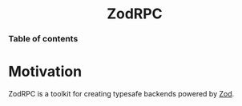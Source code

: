 <div align="center">
  <h1 align="center">ZodRPC</h1>
</div>

<!-- Place this tag where you want the button to render. -->

<!-- Created by [@vriad](https://twitter.com/vriad), maintained by  -->

### Table of contents

# Motivation

ZodRPC is a toolkit for creating typesafe backends powered by [Zod](https://github.com/vriad/zod).

<!-- If you think static typing isn't worth the trouble, or you're unfamiliar with type safely in general, I encourage you to read on. I think you'll be surprised how convenient and delightful it can be to develop an application with strong, static typing from end to end.

If you're a TypeScript fan, strap in because you're going to love this. -->
<!--
The fundamental complexity of backend development is transferring and transforming data as it passes between your database, your ORM, your API endpoints, your caching layer, and the client. It's your job to write code to ensure that the data is in the proper shape at each step along the way.

Usually, you end up with a codebase that's a rat's nest of duct tape and type validators. These type validators may be explicitly defined (using tools like Joi, Yup, or Zod), implicitly defined (the return type of SQL query), or composed entirely of hopes and prayers (if you don't use TypeScript!).

That's where zod-rpc comes in. zod-rpc makes it easy to define and enforce the shape of your data as it passes through the layers of your application.

But we'll get to that. Let's start with some basics.

# Installation

```ts
yarn add zodrpc
```

```ts
npm install --save zodrpc
```

# Basic usage

## Primitives

```ts
const stringSchema = zodrpc.string();
const numberSchema = zodrpc.number();
const booleanSchema = zodrpc.boolean();
const bigintSchema = zodrpc.bigint();
const dateSchema = zodrpc.date();
```

The core of zod-rpc is a validation library, similar to Yup, Joi, or io-ts. If you've never heard of any of these, don't worry, no prior experience is required.

Let's create a simple schema that validates strings.

```ts
import zodrpc from 'zodrpc';

const stringSchema = zodrpc.string();
```

Every zod-rpc schema has certain methods.

### Parsing

We can use the `.parse` method to check a value against the schema type.

```ts
stringSchema.parse('asdf'); // => return "asdf"
stringSchema.parse(12); // => TypeError
```

### Type inference

You can infer the TypeScript type of any schema like so:

```ts
const A = z.string();
type A = z.infer<typeof A>; // string
```

### Optional

We can make schemas `optional` like so:

```ts
const stringOrUndefined = stringSchema.optional(); // returns a
stringOrUndefined.parse(undefined); // => passes, returns undefined

type t = z.infer<typeof stringOrUndefined>;
// string | undefined
```

### Nullable

Similarly, we can make a schema nullable like so:

```ts
const stringOrNull = stringSchema.nullable();
stringOrUndefined.parse(null); // => passes, returns null

type t = z.infer<typeof stringOrUndefined>;
// string | null
```

### Immutability

zod-rpc schemas are immutable! All methods return a new schema instance.

`.parse`, `.optional`, and `.nullable` are available on _any_ zod-rpc schema.


### Enums

```ts
const breed = zodrpc.string().oneOf('lab', 'schnauzer', 'beagle');
// zod-rpcType<"lab" | "schnauzer" | "beagle">
```

### Arrays

### Objects

- merge
- augment
- pick
- omit
- partial
-

# Example

#### 1. Define your data models in zod-rpc

```ts
import zodrpc from 'zodrpc';

const User = zodrpc.model({
  name: 'User',
  fields: {
    id: zodrpc.id(),
    firstName: zodrpc.field(zodrpc.string(), {
      label: 'First name',
    }),
  },
});
```

#### 2. Spec your API

```ts
const app = zodrpc.rest({
  contextType: zodrpc.object({
    token: zodrpc.string(),
  }),
  context(req, res) {
    // if the return type doesn't match contextType
    // a 400 error is sent
    return { token: zodrpc.string().parse(req.headers['Authorization']) };
  },
});

// familiar Express-like API
app
  .patch((ctx) => {
    return {
      path: zodrpc.path().push('user').param('id',zodrpc.string()),
      body: schema.models.User.partial(), // validator for request body
      returns: schema.models.User.fields() // strip all relations
      authorize: (ctx) => {
        const token = ctx.token;
        // run authorization check
        return true;
      },
    };
  })
  .implement(({ query, body, req, res, next, ctx }) => {
    req.body; // any
    req.query; // any
    query; // { id: string }
    body; // => { firstName: string }

    const updatedUser = ctx.orm.updateUser(body) // update user here
    return updatedUser;
  });

app.serve(3000);
```

This is an example for implementing a REST API but zod-rpc has built-in modules to define REST, RPC, and GraphQL APIs in a totally typesafe way.

#### 3. Generate a TypeScript client SDK from your API

```ts
// ./server/app.ts
app.export.toSDK({
  path: `${__dirname}/../client/sdk.ts`,
});

// ./client/index.ts
import SDK from './sdk';

const setFirstName = async (firstName: string) => {
  const updatedUser = await SDK.user.id('ID_HERE').patch({ firstName });
  updatedUser; // { id: string, firstName: string };
};
```

# Installation

```
yarn add zodrpc

npm install zodrpc --save
```

# Concepts

## Schema definitions vs API definitions

Moving forward, it is vital that you understand the difference between "model definitions" and "API definitions". GraphQL users tend to be acutely aware of this distinction, but if you have a background implementing traditional SQL-backed REST APIs it may be confusing initially.

Model definitions define the data types _that will be stored in your database_.

API definitions define the data types that are _accepted or returned by the API consumed by the client_.

If you've ever created an ORM model, that would be classified as a "schema definition" since ORMs provide helper functions for writing to your database. On the other hand, GraphQL definitions are "API definitions" since they define what data your clients can read or write to the database.

In zod-rpc you define your models first. Then you create API endpoints using your models as a basis. What this means exactly will become clear as you read through these docs.

# Usage

### Import

```ts
import zod-rpc from 'zodrpc';
```

### Create a zod-rpc instance

You create an "instance" of zodrpc with the `zod-rpcFactory` method.

```ts
import zod-rpc from 'zodrpc';

export const s = zod-rpc.create();
```

### Create model definitions

You can use the zod-rpc instance to define data util.

```ts
const Player = s.model({
  define() {
    return {
      id: s.id(),
      email: s.string().required(),
      points: s.int(),
    };
  },
});
```

You can use the following methods to define the properties of a model

```ts
// for primary keys
s.id();

// primitive types
s.string();
s.int();
s.float();
s.boolean();

// arrays of primitive types
s.array.string();
s.array.float();
s.array.int();
s.array.boolean();
```

With the exception of `s.id()` (which is always considered `required`), you can append `.required()` to any of these to make it a required field.

With the exception of `s.id()` (which is always considered `unique`), you can append `.unique()` to any property to enforce uniqueness.

### Relations

Use `s.toOne` and `s.toMany` to create relations between models.

```ts
const Guild = s.model({
  define() {
    return {
      id: s.id(),
      name: s.string().required(),
      createdBy: s.toOne(Player),
      players: s.toMany(Player),
    };
  },
});
```

### Recursive relations

To create recursive relations without getting TypeScript errors, you have to _explicitly type_ your models.

```ts
interface Player {
  id: string;
  email: string;
  points?: number;
}

const Player: s.model<Player> = s.model({
  define() {
    return {
      id: s.id(),
      email: s.string().required(),
      points: s.int(),
      guild: s.toOne(Guild), // adding this creates a cycle
    };
  },
});

interface Guild {
  id: string;
  name: string;
  createdBy: Player;
  members: Player[];
}

const Guild: s.model<Guild> = s.model({
  define() {
    return {
      id: s.id(),
      name: s.string().required(),
      createdBy: s.toOne(Player),
      players: s.toMany(Player),
    };
  },
});
```

### Validation checks

Currently zod-rpc doesn't support validation checks beyond verifying basic types (string, float, etc). We plan to incorporate more advanced validation (e.g. number min/max, string length, regex support, `isEmail`, `isURL`, etc) in a future release.

# Configuration

```ts
import zod-rpc from "zodrpc";


const s = zod-rpc.create<{}>
```

For all but the simplest cases, you'll want to configure your zod-rpc instance by passing a type the

You are able to configure various options by passing a TypeScript type into the generic `zod-rpcFactory` function, like so:

```ts
const s =
  zod -
  rpcFactory<{
    context: { userId: string; token: string };
  }>();
```

### Define schema definitions

You define your data types with `zodrpc.model`.

```ts
const User = zodrpc.model({
  define(){
    return {
      firstName: s.string().required().authorize(())
    }
  }
})
``` -->
